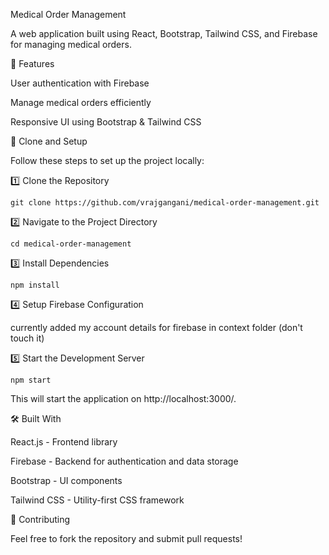 Medical Order Management

A web application built using React, Bootstrap, Tailwind CSS, and Firebase for managing medical orders.

🚀 Features

User authentication with Firebase

Manage medical orders efficiently

Responsive UI using Bootstrap & Tailwind CSS

📂 Clone and Setup

Follow these steps to set up the project locally:

1️⃣ Clone the Repository

`git clone https://github.com/vrajgangani/medical-order-management.git`

2️⃣ Navigate to the Project Directory

`cd medical-order-management`

3️⃣ Install Dependencies

`npm install`

4️⃣ Setup Firebase Configuration

currently added my account details for firebase in context folder (don't touch it)

5️⃣ Start the Development Server

`npm start`

This will start the application on http://localhost:3000/.

🛠 Built With

React.js - Frontend library

Firebase - Backend for authentication and data storage

Bootstrap - UI components

Tailwind CSS - Utility-first CSS framework

📌 Contributing

Feel free to fork the repository and submit pull requests!

